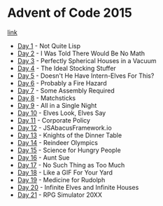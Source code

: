 # Advent of Code 2015

[link](https://adventofcode.com/2015)

- [Day 1](./01/README-01.md) - Not Quite Lisp
- [Day 2](./02/README-02.md) - I Was Told There Would Be No Math
- [Day 3](./03/README-03.md) - Perfectly Spherical Houses in a Vacuum
- [Day 4](./04/README-04.md) - The Ideal Stocking Stuffer
- [Day 5](./05/README-05.md) - Doesn't He Have Intern-Elves For This?
- [Day 6](./06/README-06.md) - Probably a Fire Hazard
- [Day 7](./07/README-07.md) - Some Assembly Required
- [Day 8](./08/README-08.md) - Matchsticks
- [Day 9](./09/README-09.md) - All in a Single Night
- [Day 10](./10/README-10.md) - Elves Look, Elves Say
- [Day 11](./11/README-11.md) - Corporate Policy
- [Day 12](./12/README-12.md) - JSAbacusFramework.io
- [Day 13](./13/README-13.md) - Knights of the Dinner Table
- [Day 14](./14/README-14.md) - Reindeer Olympics
- [Day 15](./15/README-15.md) - Science for Hungry People
- [Day 16](./16/README-16.md) - Aunt Sue
- [Day 17](./17/README-17.md) - No Such Thing as Too Much
- [Day 18](./18/README-18.md) - Like a GIF For Your Yard
- [Day 19](./19/README-19.md) - Medicine for Rudolph
- [Day 20](./20/README-20.md) - Infinite Elves and Infinite Houses
- [Day 21](./21/README-21.md) - RPG Simulator 20XX
